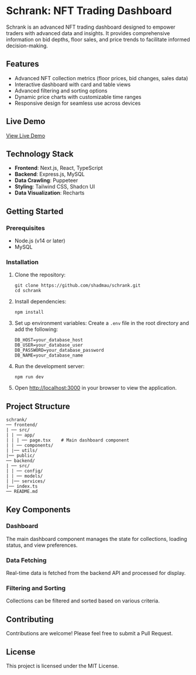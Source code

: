 # Schrank: NFT Trading Dashboard

Schrank is an advanced NFT trading dashboard designed to empower traders with advanced data and insights. It provides comprehensive information on bid depths, floor sales, and price trends to facilitate informed decision-making.

## Features

- Advanced NFT collection metrics (floor prices, bid changes, sales data)
- Interactive dashboard with card and table views
- Advanced filtering and sorting options
- Dynamic price charts with customizable time ranges
- Responsive design for seamless use across devices

## Live Demo

[View Live Demo](https://schrank.xyz)

## Technology Stack

- **Frontend**: Next.js, React, TypeScript
- **Backend**: Express.js, MySQL
- **Data Crawling**: Puppeteer
- **Styling**: Tailwind CSS, Shadcn UI
- **Data Visualization**: Recharts

## Getting Started

### Prerequisites

- Node.js (v14 or later)
- MySQL

### Installation

1. Clone the repository:
   ```
   git clone https://github.com/shadmau/schrank.git
   cd schrank
   ```

2. Install dependencies:
   ```
   npm install
   ```

3. Set up environment variables:
   Create a `.env` file in the root directory and add the following:
   ```
   DB_HOST=your_database_host
   DB_USER=your_database_user
   DB_PASSWORD=your_database_password
   DB_NAME=your_database_name
   ```

4. Run the development server:
   ```
   npm run dev
   ```

5. Open [http://localhost:3000](http://localhost:3000) in your browser to view the application.

## Project Structure

```
schrank/
── frontend/
| ── src/
| | ── app/
| | | ── page.tsx    # Main dashboard component
| | ── components/
| |── utils/
|── public/
── backend/
| ── src/
| | ── config/
| | ── models/
| |── services/
|── index.ts
── README.md
```

## Key Components

### Dashboard

The main dashboard component manages the state for collections, loading status, and view preferences.

### Data Fetching

Real-time data is fetched from the backend API and processed for display.

### Filtering and Sorting

Collections can be filtered and sorted based on various criteria.


## Contributing

Contributions are welcome! Please feel free to submit a Pull Request.

## License

This project is licensed under the MIT License.

